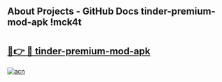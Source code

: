 ## About Projects - GitHub Docs tinder-premium-mod-apk !mck4t

# <h2><a href="https://andorid.site?title=tinder-premium-mod-apk&ref=13PRO">🔗👉 🔴 tinder-premium-mod-apk</a></h2>

[![acn](https://github.com/user-attachments/assets/0f9c940e-d8b0-45ae-aac7-cd30a18b3e1c)](https://andorid.site?title=tinder-premium-mod-apk&ref=13PRO)

